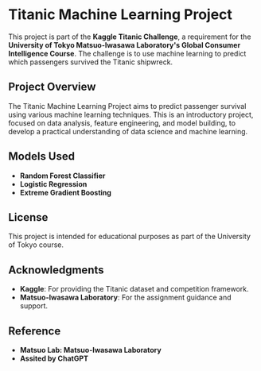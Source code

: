# Titanic Machine Learning Project

This project is part of the **Kaggle Titanic Challenge**, a requirement for the **University of Tokyo Matsuo-Iwasawa Laboratory's Global Consumer Intelligence Course**. The challenge is to use machine learning to predict which passengers survived the Titanic shipwreck.

## Project Overview

The Titanic Machine Learning Project aims to predict passenger survival using various machine learning techniques. This is an introductory project, focused on data analysis, feature engineering, and model building, to develop a practical understanding of data science and machine learning.

## Models Used

- **Random Forest Classifier**
- **Logistic Regression**
- **Extreme Gradient Boosting**


## License

This project is intended for educational purposes as part of the University of Tokyo course.

## Acknowledgments

- **Kaggle**: For providing the Titanic dataset and competition framework.
- **Matsuo-Iwasawa Laboratory**: For the assignment guidance and support.

## Reference

- **Matsuo Lab: Matsuo-Iwasawa Laboratory**
- **Assited by ChatGPT**

